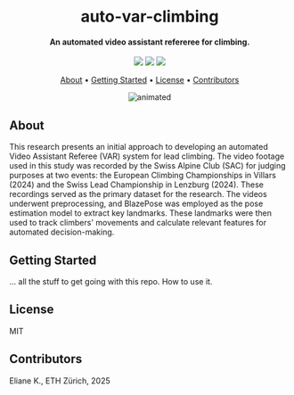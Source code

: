 <h1 align="center">
  <br>
  auto-var-climbing
  <br>
</h1>

<h4 align="center">An automated video assistant refereree for climbing.</h4>
<p align="center">
    <a href="https://ethz.ch/"><img src="https://badgen.net/static/ETH/Z%C3%BCrich/blue" /></a>
    <a href="https://sms.hest.ethz.ch/"><img src="https://badgen.net/static/Sensory Motory/Lab/orange" /></a>
    <a href="https://hest.ethz.ch/en"><img src="https://badgen.net/static/Health Science Technology/Department/yellow" /></a>
</p>

<p align="center">
  <a href="#about">About</a> •
  <a href="#getting-started">Getting Started</a> •
  <a href="#license">License</a> •
  <a href="#contributors">Contributors</a>  
</p>

<p align="center">
  <img src="assets/scoring_algorithm.gif" alt="animated" />
</p>

## About
This research presents an initial approach to developing an automated Video Assistant Referee (VAR) system for lead climbing. The video footage used in this study was recorded by the Swiss Alpine Club (SAC) for judging purposes at two events: the European Climbing Championships in Villars (2024) and the Swiss Lead Championship in Lenzburg (2024). These recordings served as the primary dataset for the research. The videos underwent preprocessing, and BlazePose was employed as the pose estimation model to extract key landmarks. These landmarks were then used to track climbers' movements and calculate relevant features for automated decision-making.

## Getting Started
... all the stuff to get going with this repo. How to use it.

## License
MIT

## Contributors
Eliane K., ETH Zürich, 2025